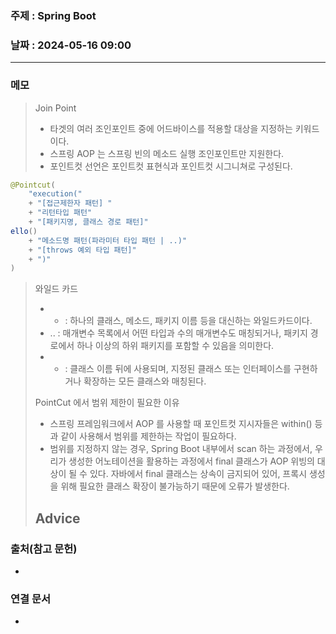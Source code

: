 ### 주제 : Spring Boot

### 날짜 : 2024-05-16 09:00
----
### 메모
> Join Point
> 	- 타겟의 여러 조인포인트 중에 어드바이스를 적용할 대상을 지정하는 키워드이다.
> 	- 스프링 AOP 는 스프링 빈의 메소드 실행 조인포인트만 지원한다.
> 	- 포인트컷 선언은 포인트컷 표현식과 포인트컷 시그니쳐로 구성된다.
```java
@Pointcut(
	"execution("
	+ "[접근제한자 패턴] "
	+ "리턴타입 패턴"
	+ "[패키지명, 클래스 경로 패턴]"
ello()
	+ "메소드명 패턴(파라미터 타입 패턴 | ..)"
	+ "[throws 예외 타입 패턴]"
	+ ")"
)
```
> 와일드 카드
> 	- * : 하나의 클래스, 메소드, 패키지 이름 등을 대신하는 와일드카드이다.
> 	- .. : 매개변수 목록에서 어떤 타입과 수의 매개변수도 매칭되거나, 패키지 경로에서 하나 이상의 하위 패키지를 포함할 수 있음을 의미한다.
> 	- + : 클래스 이름 뒤에 사용되며, 지정된 클래스 또는 인터페이스를 구현하거나 확장하는 모든 클래스와 매칭된다.
> 
> PointCut 에서 범위 제한이 필요한 이유
> 	- 스프링 프레임워크에서 AOP 를 사용할 때 포인트컷 지시자들은 within() 등과 같이 사용해서 범위를 제한하는 작업이 필요하다.
> 	- 범위를 지정하지 않는 경우, Spring Boot 내부에서 scan 하는 과정에서, 우리가 생성한 어노테이션을 활용하는 과정에서 final 클래스가 AOP 위빙의 대상이 될 수 있다. 자바에서 final 클래스는 상속이 금지되어 있어, 프록시 생성을 위해 필요한 클래스 확장이 불가능하기 때문에 오류가 발생한다.
> 
> Advice
> 	- 

### 출처(참고 문헌)
-

### 연결 문서
-
